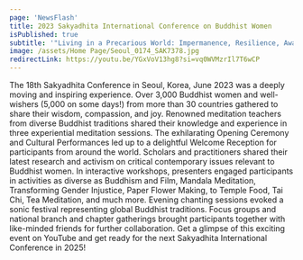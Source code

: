 ```yaml
---
page: 'NewsFlash'
title: 2023 Sakyadhita International Conference on Buddhist Women
isPublished: true
subtitle: '"Living in a Precarious World: Impermanence, Resilience, Awakening"'
image: /assets/Home Page/Seoul_0174_SAK7378.jpg
redirectLink: https://youtu.be/YGxVoV13hg8?si=vq0WVMzrIl7T6wCP
---
```


The 18th Sakyadhita Conference in Seoul, Korea, June 2023 was a deeply moving and inspiring experience. Over 3,000 Buddhist women and well-wishers (5,000 on some days!) from more than 30 countries gathered to share their wisdom, compassion, and joy. Renowned meditation teachers from diverse Buddhist traditions shared their knowledge and experience in three experiential meditation sessions. The exhilarating Opening Ceremony and Cultural Performances led up to a delightful Welcome Reception for participants from around the world. Scholars and practitioners shared their latest research and activism on critical contemporary issues relevant to Buddhist women. In interactive workshops, presenters engaged participants in activities as diverse as Buddhism and Film, Mandala Meditation, Transforming Gender Injustice, Paper Flower Making, to Temple Food, Tai Chi, Tea Meditation, and much more. Evening chanting sessions evoked a sonic festival representing global Buddhist traditions. Focus groups and national branch and chapter gatherings brought participants together with like-minded friends for further collaboration. Get a glimpse of this exciting event on YouTube and get ready for the next Sakyadhita International Conference in 2025!
